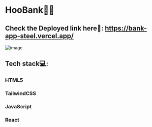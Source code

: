 # HooBank🏦💸 

## Check the Deployed link here🔗: https://bank-app-steel.vercel.app/

![image](https://user-images.githubusercontent.com/84569241/201945591-400aed81-6770-4548-ab31-03748df120ab.png)

## Tech stack💻: <br />

### HTML5 <br />
### TailwindCSS <br />
### JavaScript <br />
### React <br />
